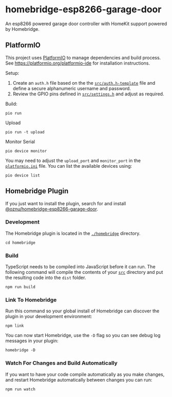 # homebridge-esp8266-garage-door

An esp8266 powered garage door controller with HomeKit support powered by Homebridge.

## PlatformIO

This project uses [PlatformIO](https://platformio.org/) to manage dependencies and build process. See https://platformio.org/platformio-ide for installation instructions.

Setup:

1. Create an `auth.h` file based on the the [`src/auth.h-template`](./src/auth.h-template) file and define a secure alphanumeric username and password.
2. Review the GPIO pins defined in [`src/settings.h`](./src/settings.h) and adjust as required.

Build:

```
pio run
```

Upload

```
pio run -t upload
```

Monitor Serial

```
pio device monitor
```

You may need to adjust the `upload_port` and `monitor_port` in the [`platformio.ini`](./platformio.ini) file. You can list the available devices using:

```
pio device list
```

## Homebridge Plugin

If you just want to install the plugin, search for and install [@oznu/homebridge-esp8266-garage-door](https://github.com/oznu/homebridge-esp8266-garage-door).

### Development

The Homebridge plugin is located in the [`./homebridge`](./homebridge) directory.

```
cd homebridge
```

### Build

TypeScript needs to be compiled into JavaScript before it can run. The following command will compile the contents of your [`src`](./src) directory and put the resulting code into the `dist` folder.

```
npm run build
```


### Link To Homebridge

Run this command so your global install of Homebridge can discover the plugin in your development environment:

```
npm link
```

You can now start Homebridge, use the `-D` flag so you can see debug log messages in your plugin:

```
homebridge -D
```

### Watch For Changes and Build Automatically

If you want to have your code compile automatically as you make changes, and restart Homebridge automatically between changes you can run:

```
npm run watch
```